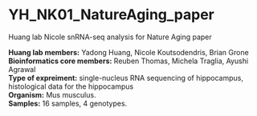 # YH_NK01_NatureAging_paper
Huang lab Nicole snRNA-seq analysis for Nature Aging paper  

**Huang lab members:** Yadong Huang, Nicole Koutsodendris, Brian Grone  
**Bioinformatics core members:** Reuben Thomas, Michela Traglia, Ayushi Agrawal  
**Type of expreiment:** single-nucleus RNA sequencing of hippocampus, histological data for the hippocampus  
**Organism:** Mus musculus.  
**Samples:** 16 samples, 4 genotypes.  
